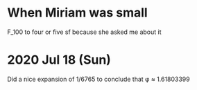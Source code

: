 
When Miriam was small
=====================

F_100 to four or five sf because she asked me about it

2020 Jul 18 (Sun)
=================

Did a nice expansion of 1/6765 to conclude that φ ≈ 1.61803399
